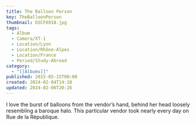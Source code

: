 ```yaml
---
title: The Balloon Person
key: TheBalloonPerson
thumbnail: DSCF6918.jpg
tags:
  - Album
  - Camera/XT-1
  - Location/Lyon
  - Location/Rhône-Alpes
  - Location/France
  - Period/Study-Abroad
category:
  - "[[Albums]]"
published: 2015-05-15T00:00
created: 2024-02-04T14:18
updated: 2024-02-06T20:26
---
```

I love the burst of balloons from the vendor’s hand, behind her head loosely resembling a baroque halo. This particular vendor took nearly every day on Rue de la République.
